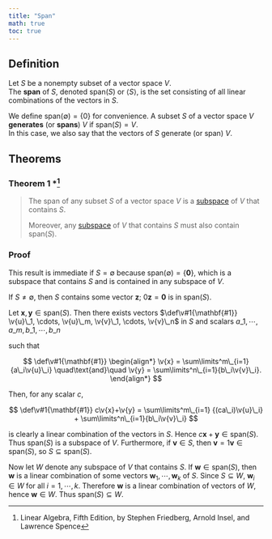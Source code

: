 ```yaml
---
title: "Span"
math: true
toc: true
---
```


## Definition
Let $S$ be a nonempty subset of a vector space $V$.\
The **span** of $S$, denoted $\text{span}(S)$ or $\langle S \rangle$,
is the set consisting of all linear combinations of the
vectors in $S$.

We define $\text{span}(\emptyset) = \{0\}$ for convenience.
A subset $S$ of a vector space $V$ **generates** (or **spans**) $V$
if $\text{span}(S) = V$.\
In this case, we also say that the vectors of $S$ generate (or span)
$V$.

## Theorems
### Theorem 1 *[^1]
>The span of any subset $S$ of a vector space $V$ is a [subspace](notes/Subspace.md) of $V$ that contains $S$.
>
>Moreover, any [subspace](notes/Subspace.md) of $V$ that contains $S$ must also contain $\text{span}(S)$.

### Proof
This result is immediate if $S = \emptyset$ because $\text{span}(\emptyset) = \{\mathbf{0}\}$, which is a subspace that contains $S$ and is contained in any subspace of $V$.

If $S \neq \emptyset$, then $S$ contains some vector $\mathbf{z}$; $0\mathbf{z} = \mathbf{0}$ is in $\text{span}(S)$.

Let $\mathbf{x}, \mathbf{y} \in \text{span}(S)$.
Then there exists vectors $\def\v#1{\mathbf{#1}} \v{u}\_1, \cdots, \v{u}\_m, \v{v}\_1, \cdots, \v{v}\_n$ in $S$ and scalars $a\_1, \cdots, a\_m, b\_1, \cdots, b\_n$

such that

$$
\def\v#1{\mathbf{#1}}
\begin{align*}
\v{x} = \sum\limits^m\_{i=1} {a\_i\v{u}\_i} \quad\text{and}\quad \v{y} = \sum\limits^n\_{i=1}{b\_i\v{v}\_i}.
\end{align*}
$$

Then, for any scalar $c$,

$$
\def\v#1{\mathbf{#1}}
c\v{x}+\v{y} = \sum\limits^m\_{i=1} {(ca\_i)\v{u}\_i} + \sum\limits^n\_{i=1}{b\_i\v{v}\_i}
$$

is clearly a linear combination of the vectors in $S$. Hence $c\mathbf{x}+\mathbf{y} \in \text{span}(S)$.
Thus $\text{span}(S)$ is a subspace of $V$.
Furthermore, if $\mathbf{v} \in S$, then $\mathbf{v} = 1\mathbf{v} \in \text{span}(S)$, so $S \subseteq \text{span}(S)$.

Now let $W$ denote any subspace of $V$ that contains $S$.
If $\mathbf{w} \in \text{span}(S)$, then $\mathbf{w}$ is a linear combination of 
some vectors $\mathbf{w}_1, \cdots, \mathbf{w}_k$ of $S$.
Since $S \subseteq W$, $\mathbf{w}_i \in W$ for all $i = 1, \cdots, k$. 
Therefore $\mathbf{w}$ is a linear combination of vectors of $W$, hence $\mathbf{w} \in W$. Thus $\text{span}(S) \subseteq W$.
$$\tag*{$||$}$$


[^1]: Linear Algebra, Fifth Edition, by Stephen Friedberg, Arnold Insel, and Lawrence Spence